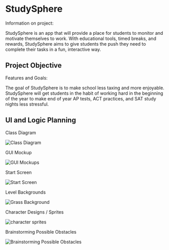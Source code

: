 # StudySphere
Information on project:

StudySphere is an app that will provide a place for students to monitor and motivate themselves to work. With educational tools, timed breaks, and rewards, StudySphere aims to give students the push they need to complete their tasks in a fun, interactive way.

## Project Objective
Features and Goals:

The goal of StudySphere is to make school less taxing and more enjoyable. StudySphere will get students in the habit of working hard in the beginning of the year to make end of year AP tests, ACT practices, and SAT study nights less stressful.

## UI and Logic Planning
Class Diagram

![Class Diagram](Link)

GUI Mockup

![GUI Mockups](Link)

Start Screen

![Start Screen](Link)

Level Backgrounds

![Grass Background](Link)

Character Designs / Sprites

![character sprites](Link)

Brainstorming Possible Obstacles 

![Brainstorming Possible Obstacles](Link)
